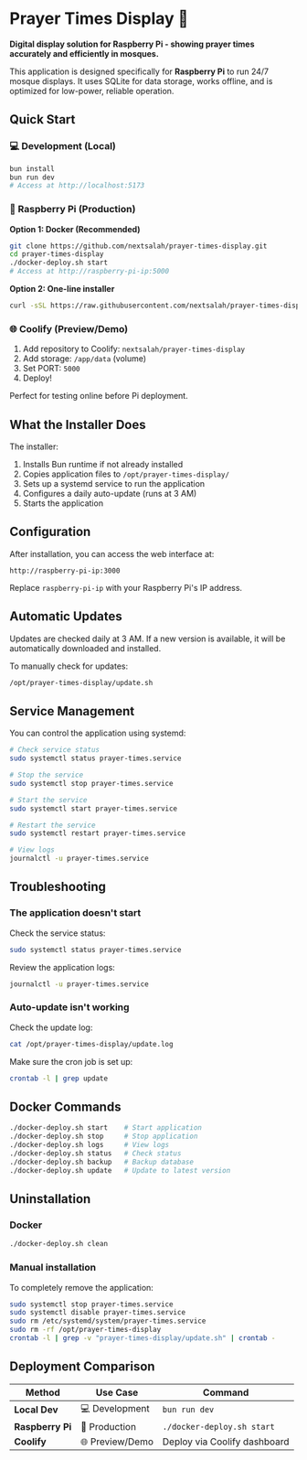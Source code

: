 # Prayer Times Display 🕌

**Digital display solution for Raspberry Pi - showing prayer times accurately and efficiently in mosques.**

This application is designed specifically for **Raspberry Pi** to run 24/7 mosque displays. It uses SQLite for data storage, works offline, and is optimized for low-power, reliable operation.

## Quick Start

### 💻 Development (Local)

```bash
bun install
bun run dev
# Access at http://localhost:5173
```

### 🥧 Raspberry Pi (Production)

**Option 1: Docker (Recommended)**

```bash
git clone https://github.com/nextsalah/prayer-times-display.git
cd prayer-times-display
./docker-deploy.sh start
# Access at http://raspberry-pi-ip:5000
```

**Option 2: One-line installer**

```bash
curl -sSL https://raw.githubusercontent.com/nextsalah/prayer-times-display/main/install.sh | bash
```

### 🌐 Coolify (Preview/Demo)

1. Add repository to Coolify: `nextsalah/prayer-times-display`
2. Add storage: `/app/data` (volume)
3. Set PORT: `5000`
4. Deploy!

Perfect for testing online before Pi deployment.



## What the Installer Does

The installer:

1. Installs Bun runtime if not already installed
2. Copies application files to `/opt/prayer-times-display/`
3. Sets up a systemd service to run the application
4. Configures a daily auto-update (runs at 3 AM)
5. Starts the application

## Configuration

After installation, you can access the web interface at:

```
http://raspberry-pi-ip:3000
```

Replace `raspberry-pi-ip` with your Raspberry Pi's IP address.

## Automatic Updates

Updates are checked daily at 3 AM. If a new version is available, it will be automatically downloaded and installed.

To manually check for updates:

```bash
/opt/prayer-times-display/update.sh
```

## Service Management

You can control the application using systemd:

```bash
# Check service status
sudo systemctl status prayer-times.service

# Stop the service
sudo systemctl stop prayer-times.service

# Start the service
sudo systemctl start prayer-times.service

# Restart the service
sudo systemctl restart prayer-times.service

# View logs
journalctl -u prayer-times.service
```

## Troubleshooting

### The application doesn't start

Check the service status:

```bash
sudo systemctl status prayer-times.service
```

Review the application logs:

```bash
journalctl -u prayer-times.service
```

### Auto-update isn't working

Check the update log:

```bash
cat /opt/prayer-times-display/update.log
```

Make sure the cron job is set up:

```bash
crontab -l | grep update
```

## Docker Commands

```bash
./docker-deploy.sh start    # Start application
./docker-deploy.sh stop     # Stop application
./docker-deploy.sh logs     # View logs
./docker-deploy.sh status   # Check status
./docker-deploy.sh backup   # Backup database
./docker-deploy.sh update   # Update to latest version
```

## Uninstallation

### Docker

```bash
./docker-deploy.sh clean
```

### Manual installation

To completely remove the application:

```bash
sudo systemctl stop prayer-times.service
sudo systemctl disable prayer-times.service
sudo rm /etc/systemd/system/prayer-times.service
sudo rm -rf /opt/prayer-times-display
crontab -l | grep -v "prayer-times-display/update.sh" | crontab -
```



## Deployment Comparison

| Method | Use Case | Command |
|--------|----------|---------|
| **Local Dev** | 💻 Development | `bun run dev` |
| **Raspberry Pi** | 🎯 Production | `./docker-deploy.sh start` |
| **Coolify** | 🌐 Preview/Demo | Deploy via Coolify dashboard |